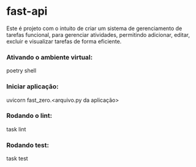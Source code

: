 # fast-api
Este é projeto com o intuito de criar um sistema de gerenciamento de tarefas funcional, para gerenciar atividades, permitindo adicionar, editar, excluir e visualizar tarefas de forma eficiente.

### Ativando o ambiente virtual:
poetry shell

### Iniciar aplicação:
uvicorn fast_zero.<arquivo.py da aplicação>

### Rodando o lint:
task lint

### Rodando test:
task test